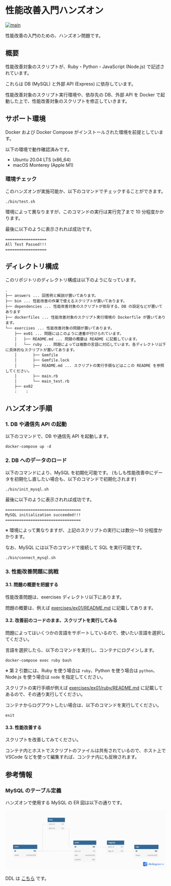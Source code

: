 # 性能改善入門ハンズオン

[![main](https://github.com/os1ma/performance-improvement-introduction-hands-on/actions/workflows/main.yaml/badge.svg)](https://github.com/os1ma/performance-improvement-introduction-hands-on/actions/workflows/main.yaml)

性能改善の入門のための、ハンズオン問題です。

## 概要

性能改善対象のスクリプトが、Ruby・Python・JavaScript (Node.js) で記述されています。

これらは DB (MySQL) と外部 API (Express) に依存しています。

性能改善対象のスクリプト実行環境や、依存先の DB、外部 API を Docker で起動した上で、性能改善対象のスクリプトを修正していきます。

## サポート環境

Docker および Docker Compose がインストールされた環境を前提としています。

以下の環境で動作確認済みです。

- Ubuntu 20.04 LTS (x86_64)
- macOS Monterey (Apple M1)

### 環境チェック

このハンズオンが実施可能か、以下のコマンドでチェックすることができます。

```console
./bin/test.sh
```

環境によって異なりますが、このコマンドの実行は実行完了まで 10 分程度かかります。

最後に以下のように表示されれば成功です。

```console
==================
All Test Passed!!!
==================
```

## ディレクトリ構成

このリポジトリのディレクトリ構成は以下のようになっています。

```
.
├── answers ... 回答例と解説が置いてあります。
├── bin ... 性能改善の作業で使えるスクリプトが置いてあります。
├── dependencies ... 性能改善対象のスクリプトが依存する、DB の設定などが置いてあります
├── dockerfiles ... 性能改善対象のスクリプト実行環境の Dockerfile が置いてあります。
└── exercises ... 性能改善対象の問題が置いてあります。
    ├── ex01 ... 問題にはこのように連番が付けられています。
    │   ├── README.md ... 問題の概要は README に記載しています。
    │   └── ruby ... 問題によっては複数の言語に対応しています。各ディレクトリ以下に具体的なスクリプトが置いてあります。
    │       ├── Gemfile
    │       ├── Gemfile.lock
    │       ├── README.md ... スクリプトの実行手順などはここの README を参照してください。
    │       ├── main.rb
    │       └── main_test.rb
    ├── ex02
    :    :
```

## ハンズオン手順

### 1. DB や通信先 API の起動

以下のコマンドで、DB や通信先 API を起動します。

```console
docker-compose up -d
```

### 2. DB へのデータのロード

以下のコマンドにより、MySQL を初期化可能です。
(もしも性能改善中にデータを初期化し直したい場合も、以下のコマンドで初期化されます)

```console
./bin/init_mysql.sh
```

最後に以下のように表示されれば成功です。

```console
=================================
MySQL initialization succeeded!!!
=================================
```

※ 環境によって異なりますが、上記のスクリプトの実行には数分〜10 分程度かかります。

なお、MySQL には以下のコマンドで接続して SQL を実行可能です。

```console
./bin/connect_mysql.sh
```

### 3. 性能改善問題に挑戦

#### 3.1. 問題の概要を把握する

性能改善問題は、exercises ディレクトリ以下にあります。

問題の概要は、例えば [exercises/ex01/README.md](exercises/ex01/README.md) に記載してあります。

#### 3.2. 改善前のコードのまま、スクリプトを実行してみる

問題によってはいくつかの言語をサポートしているので、使いたい言語を選択してください。

言語を選択したら、以下のコマンドを実行し、コンテナにログインします。

```console
docker-compose exec ruby bash
```

※ 第 2 引数には、Ruby を使う場合は `ruby`、Python を使う場合は `python`、Node.js を使う場合は `node` を指定してください。

スクリプトの実行手順が例えば [exercises/ex01/ruby/README.md](exercises/ex01/ruby/README.md) に記載してあるので、その通り実行してください。

コンテナからログアウトしたい場合は、以下のコマンドを実行してください。

```console
exit
```

#### 3.3. 性能改善する

スクリプトを改善してみてください。

コンテナ内とホストでスクリプトのファイルは共有されているので、ホスト上で VSCode などを使って編集すれば、コンテナ内にも反映されます。

## 参考情報

### MySQL のテーブル定義

ハンズオンで使用する MySQL の ER 図は以下の通りです。

![dbdiagramio.png](./dependencies/mysql/doc/dbdiagramio.png)

DDL は [こちら](./dependencies/mysql/sqls/0.ddl.sql) です。
